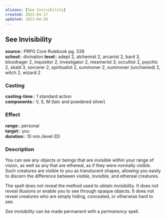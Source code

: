 ```yaml
---
aliases: [See Invisibility]
created: 2023-04-27
updated: 2023-04-28
---
```


## See Invisibility

**source**:: PRPG Core Rulebook pg. 339  
**school**:: divination
**level**:: adept 2, alchemist 2, arcanist 2, bard 3, bloodrager 2, inquisitor 2, investigator 2, mesmerist 3, occultist 2, psychic 2, skald 3, sorcerer 2, spiritualist 2, summoner 2, summoner (unchained) 2, witch 2, wizard 2

### Casting

**casting-time**:: 1 standard action  
**components**:: V, S, M (talc and powdered silver)

### Effect

**range**:: personal  
**target**:: you  
**duration**:: 10 min./level (D)

### Description

You can see any objects or beings that are invisible within your range of vision, as well as any that are ethereal, as if they were normally visible. Such creatures are visible to you as translucent shapes, allowing you easily to discern the difference between visible, invisible, and ethereal creatures.  
  
The spell does not reveal the method used to obtain invisibility. It does not reveal illusions or enable you to see through opaque objects. It does not reveal creatures who are simply hiding, concealed, or otherwise hard to see.  
  
*See invisibility* can be made permanent with a *permanency* spell.

